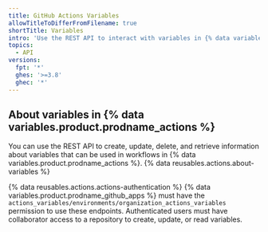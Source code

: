 ```yaml
---
title: GitHub Actions Variables
allowTitleToDifferFromFilename: true
shortTitle: Variables
intro: 'Use the REST API to interact with variables in {% data variables.product.prodname_actions %}.'
topics:
  - API
versions:
  fpt: '*'
  ghes: '>=3.8'
  ghec: '*'
---
```


## About variables in {% data variables.product.prodname_actions %}

You can use the REST API to create, update, delete, and retrieve information about variables that can be used in workflows in {% data variables.product.prodname_actions %}. {% data reusables.actions.about-variables %}

{% data reusables.actions.actions-authentication %} {% data variables.product.prodname_github_apps %} must have the `actions_variables/environments/organization_actions_variables` permission to use these endpoints. Authenticated users must have collaborator access to a repository to create, update, or read variables.
